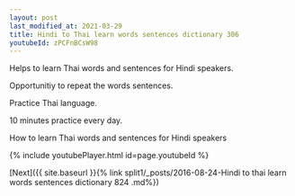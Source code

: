 ```yaml
---
layout: post
last_modified_at: 2021-03-29
title: Hindi to Thai learn words sentences dictionary 306 
youtubeId: zPCFnBCsW98
---
```

 
 
Helps to learn Thai words and sentences for Hindi speakers.

Opportunitiy to repeat the words sentences. 

Practice Thai language. 
 
10 minutes practice every day. 
 
How to learn Thai words and sentences for Hindi speakers 
 
{% include youtubePlayer.html id=page.youtubeId %}
 
 
[Next]({{ site.baseurl }}{% link  split1/_posts/2016-08-24-Hindi to thai learn words sentences dictionary 824 .md%})
 
